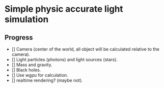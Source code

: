 # Simple physic accurate light simulation

## Progress
- [] Camera (center of the world, all object will be calculated relative to the camera).
- [] Light particles (photons) and light sources (stars).
- [] Mass and gravity.
- [] Black holes.
- [] Use wgpu for calculation.
- [] realtime rendering? (maybe not).
